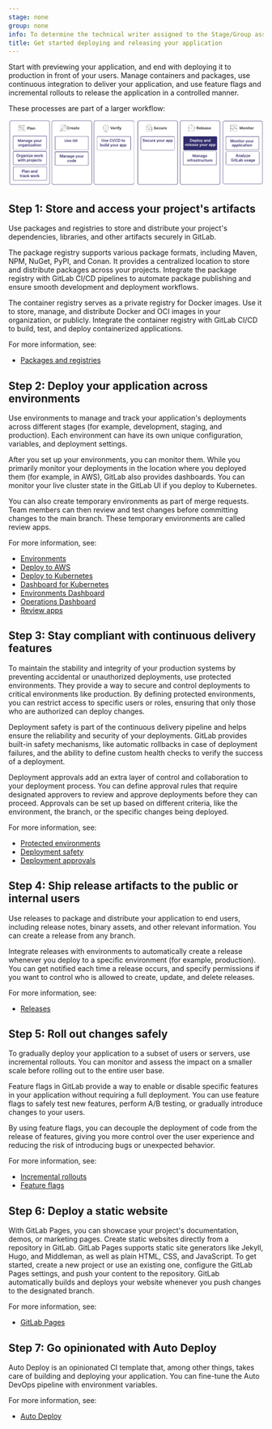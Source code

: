 ```yaml
---
stage: none
group: none
info: To determine the technical writer assigned to the Stage/Group associated with this page, see https://handbook.gitlab.com/handbook/product/ux/technical-writing/#assignments
title: Get started deploying and releasing your application
---
```


Start with previewing your application, and end with deploying
it to production in front of your users. Manage containers and packages, use
continuous integration to deliver your application, and use feature flags
and incremental rollouts to release the application in a controlled manner.

These processes are part of a larger workflow:

![Workflow](img/get_started_release_v16_11.png)

## Step 1: Store and access your project's artifacts

Use packages and registries to store and distribute your project's dependencies,
libraries, and other artifacts securely in GitLab.

The package registry supports various package formats, including Maven,
NPM, NuGet, PyPI, and Conan. It provides a centralized location to store
and distribute packages across your projects. Integrate the package registry
with GitLab CI/CD pipelines to automate package publishing and ensure smooth
development and deployment workflows.

The container registry serves as a private registry for Docker images.
Use it to store, manage, and distribute Docker and OCI images in your organization, or publicly.
Integrate the container registry with GitLab CI/CD to build, test, and deploy containerized
applications.

For more information, see:

- [Packages and registries](../packages/_index.md)

## Step 2: Deploy your application across environments

Use environments to manage and track your application's
deployments across different stages (for example, development, staging,
and production). Each environment can have its own unique configuration,
variables, and deployment settings.

After you set up your environments, you can monitor them. While you
primarily monitor your deployments in the location where you deployed them
(for example, in AWS), GitLab also provides dashboards.
You can monitor your live cluster state in the GitLab UI if you deploy to Kubernetes.

You can also create temporary environments as part of merge requests.
Team members can then review and test changes before committing changes to
the main branch. These temporary environments are called review apps.

For more information, see:

- [Environments](../../ci/environments/_index.md)
- [Deploy to AWS](../../ci/cloud_deployment/_index.md)
- [Deploy to Kubernetes](../clusters/agent/_index.md)
- [Dashboard for Kubernetes](../../ci/environments/kubernetes_dashboard.md)
- [Environments Dashboard](../../ci/environments/environments_dashboard.md)
- [Operations Dashboard](../operations_dashboard/_index.md)
- [Review apps](../../ci/review_apps/_index.md)

## Step 3: Stay compliant with continuous delivery features

To maintain the stability and integrity of your production systems by
preventing accidental or unauthorized deployments, use protected environments.
They provide a way to secure and control deployments to critical environments like production.
By defining protected environments, you can restrict access to specific users or roles,
ensuring that only those who are authorized can deploy changes.

Deployment safety is part of the continuous delivery pipeline and helps ensure the reliability
and security of your deployments. GitLab provides built-in safety mechanisms,
like automatic rollbacks in case of deployment failures, and the ability to define custom
health checks to verify the success of a deployment.

Deployment approvals add an extra layer of control and collaboration to your deployment process.
You can define approval rules that require designated approvers to review and approve deployments
before they can proceed. Approvals can be set up based on different criteria, like the environment,
the branch, or the specific changes being deployed.

For more information, see:

- [Protected environments](../../ci/environments/protected_environments.md)
- [Deployment safety](../../ci/environments/deployment_safety.md)
- [Deployment approvals](../../ci/environments/deployment_approvals.md)

## Step 4: Ship release artifacts to the public or internal users

Use releases to package and distribute your application to end users,
including release notes, binary assets, and other relevant information.
You can create a release from any branch.

Integrate releases with environments to automatically
create a release whenever you deploy to a specific environment (for example, production).
You can get notified each time a release occurs, and specify
permissions if you want to control who is allowed to create, update, and delete releases.

For more information, see:

- [Releases](../project/releases/index.md)

## Step 5: Roll out changes safely

To gradually deploy your application to a subset of users or servers, use incremental rollouts.
You can monitor and assess the impact on a smaller scale before rolling out to the entire user base.

Feature flags in GitLab provide a way to enable or disable specific features in your application
without requiring a full deployment. You can use feature flags to safely test new features,
perform A/B testing, or gradually introduce changes to your users.

By using feature flags, you can decouple the deployment of code from the release of features,
giving you more control over the user experience and reducing the risk of introducing bugs
or unexpected behavior.

For more information, see:

- [Incremental rollouts](../../ci/environments/incremental_rollouts.md)
- [Feature flags](../../operations/feature_flags.md)

## Step 6: Deploy a static website

With GitLab Pages, you can showcase your project's documentation, demos, or marketing pages.
Create static websites directly from a repository in GitLab. GitLab Pages supports
static site generators like Jekyll, Hugo, and Middleman, as well as plain HTML,
CSS, and JavaScript. To get started, create a new project or use an existing one,
configure the GitLab Pages settings, and push your content to the repository.
GitLab automatically builds and deploys your website whenever you push changes to the designated branch.

For more information, see:

- [GitLab Pages](../project/pages/index.md)

## Step 7: Go opinionated with Auto Deploy

Auto Deploy is an opinionated CI template that, among other things, takes care of building
and deploying your application. You can fine-tune the Auto DevOps pipeline with environment variables.

For more information, see:

- [Auto Deploy](../../topics/autodevops/stages.md#auto-deploy)

